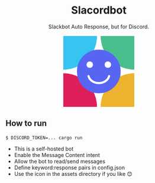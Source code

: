 <div align="center">
  <h1>Slacordbot</h1>
  Slackbot Auto Response, but for Discord.
  <br>
  <br>
  <img width=192px src="./assets/logo.png">
</div>

## How to run

```
$ DISCORD_TOKEN=... cargo run
```

 - This is a self-hosted bot
 - Enable the Message Content intent
 - Allow the bot to read/send messages
 - Define keyword:response pairs in config.json
 - Use the icon in the assets directory if you like :blush:
